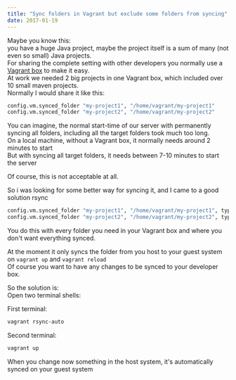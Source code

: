 ```yaml
---
title: "Sync folders in Vagrant but exclude some folders from syncing"
date: 2017-01-19
---
```


Maybe you know this:     
you have a huge Java project, maybe the project itself is a sum of many (not even so small) Java projects.     
For sharing the complete setting with other developers you normally use a [Vagrant box](https://www.vagrantup.com) to make it easy.    
At work we needed 2 big projects in one Vagrant box, which included over 10 small maven projects.   
Normally I would share it like this:    
```bash
config.vm.synced_folder "my-project1", "/home/vagrant/my-project1" 
config.vm.synced_folder "my-project2", "/home/vagrant/my-project2"
```
You can imagine, the normal start-time of our server with permanently syncing all folders, including all the target folders took much too long.     
On a local machine, without a Vagrant box, it normally needs around 2 minutes to start      
But with syncing all target folders, it needs between 7-10 minutes to start the server     

Of course, this is not acceptable at all.    

So i was looking for some better way for syncing it, and I came to a good solution rsync

```bash
config.vm.synced_folder "my-project1", "/home/vagrant/my-project1", type: "rsync", :rsync__exclude => ['my-project1/, my-project1/mini_project2/target,my-project1/mini_project2/target,my-project1/mini_project3/target,my-project1/mini_project4/target']
config.vm.synced_folder "my-project2", "/home/vagrant/my-project2", type: "rsync", :rsync__exclude => ['my-project2/, my-project2/mini_project2/target,my-project2/mini_project2/target,my-project2/mini_project3/target,my-project2/mini_project4/target']
```

You do this with every folder you need in your Vagrant box and where you don't want everything synced.

At the moment it only syncs the folder from you host to your guest system on `vagrant up` and `vagrant reload`    
Of course you want to have any changes to be synced to your developer box.     
 
So the solution is:     
Open two terminal shells:     

First terminal:
```bash
vagrant rsync-auto
```

Second terminal:
```bash
vagrant up
```

When you change now something in the host system, it's automatically synced on your guest system
